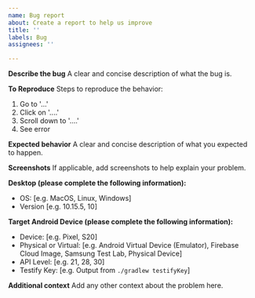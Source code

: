 ```yaml
---
name: Bug report
about: Create a report to help us improve
title: ''
labels: Bug
assignees: ''

---
```


**Describe the bug**
A clear and concise description of what the bug is.

**To Reproduce**
Steps to reproduce the behavior:
1. Go to '...'
2. Click on '....'
3. Scroll down to '....'
4. See error

**Expected behavior**
A clear and concise description of what you expected to happen.

**Screenshots**
If applicable, add screenshots to help explain your problem.

**Desktop (please complete the following information):**
 - OS: [e.g. MacOS, Linux, Windows]
 - Version [e.g. 10.15.5, 10]

**Target Android Device (please complete the following information):**
 - Device: [e.g. Pixel, S20]
-  Physical or Virtual: [e.g. Android Virtual Device (Emulator), Firebase Cloud Image, Samsung Test Lab, Physical Device]
 - API Level: [e.g. 21, 28, 30]
- Testify Key: [e.g. Output from `./gradlew testifyKey`]

**Additional context**
Add any other context about the problem here.
